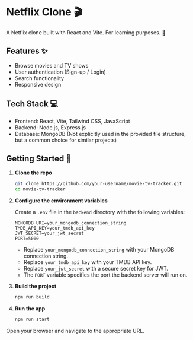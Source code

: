 # Netflix Clone 🎬

A Netflix clone built with React and Vite. For learning purposes. 👀

## Features ✨

*   Browse movies and TV shows
*   User authentication (Sign-up / Login)
*   Search functionality
*   Responsive design

## Tech Stack 💻

*   Frontend: React, Vite, Tailwind CSS, JavaScript
*   Backend: Node.js, Express.js
*   Database: MongoDB (Not explicitly used in the provided file structure, but a common choice for similar projects)

## Getting Started 🚀

1.  **Clone the repo**
    ```bash
    git clone https://github.com/your-username/movie-tv-tracker.git
    cd movie-tv-tracker
    ```
2.  **Configure the environment variables**

    Create a `.env` file in the `backend` directory with the following variables:

    ```.env
    MONGODB_URI=your_mongodb_connection_string
    TMDB_API_KEY=your_tmdb_api_key
    JWT_SECRET=your_jwt_secret
    PORT=5000
    ```

    *   Replace `your_mongodb_connection_string` with your MongoDB connection string.
    *   Replace `your_tmdb_api_key` with your TMDB API key.
    *   Replace `your_jwt_secret` with a secure secret key for JWT.
    *   The `PORT` variable specifies the port the backend server will run on.
3.  **Build the project**
    ```bash
    npm run build
    ```
4.  **Run the app**
    ```bash
    npm run start
    ```

Open your browser and navigate to the appropriate URL.
